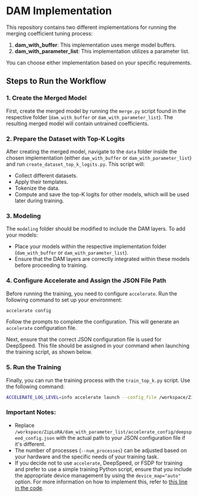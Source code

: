 # DAM Implementation

This repository contains two different implementations for running the merging coefficient tuning process:

1. **dam_with_buffer**: This implementation uses merge model buffers.
2. **dam_with_parameter_list**: This implementation utilizes a parameter list.

You can choose either implementation based on your specific requirements.

## Steps to Run the Workflow

### 1. Create the Merged Model
First, create the merged model by running the `merge.py` script found in the respective folder (`dam_with_buffer` or `dam_with_parameter_list`). The resulting merged model will contain untrained coefficients.

### 2. Prepare the Dataset with Top-K Logits
After creating the merged model, navigate to the `data` folder inside the chosen implementation (either `dam_with_buffer` or `dam_with_parameter_list`) and run `create_dataset_top_k_logits.py`. This script will:
- Collect different datasets.
- Apply their templates.
- Tokenize the data.
- Compute and save the top-K logits for other models, which will be used later during training.

### 3. Modeling
The `modeling` folder should be modified to include the DAM layers. To add your models:
- Place your models within the respective implementation folder (`dam_with_buffer` or `dam_with_parameter_list`).
- Ensure that the DAM layers are correctly integrated within these models before proceeding to training.

### 4. Configure Accelerate and Assign the JSON File Path

Before running the training, you need to configure `accelerate`. Run the following command to set up your environment:

```bash
accelerate config
```

Follow the prompts to complete the configuration. This will generate an `accelerate` configuration file.

Next, ensure that the correct JSON configuration file is used for DeepSpeed. This file should be assigned in your command when launching the training script, as shown below.

### 5. Run the Training
Finally, you can run the training process with the `train_top_k.py` script. Use the following command:

```bash
ACCELERATE_LOG_LEVEL=info accelerate launch --config_file /workspace/ZipLoRA/dam_with_parameter_list/accelerate_config/deepspeed_config.json --num_processes 8 train_top_k.py
```

### Important Notes:
- Replace `/workspace/ZipLoRA/dam_with_parameter_list/accelerate_config/deepspeed_config.json` with the actual path to your JSON configuration file if it's different.
- The number of processes (`--num_processes`) can be adjusted based on your hardware and the specific needs of your training task.
- If you decide not to use `accelerate`, DeepSpeed, or FSDP for training and prefer to use a simple training Python script, ensure that you include the appropriate device management by using the `device_map="auto"` option. For more information on how to implement this, refer to [this line in the code](https://github.com/arcee-ai/ZipLoRA/blob/main/dam_with_parameter_list/model_preparation.py#L48).
